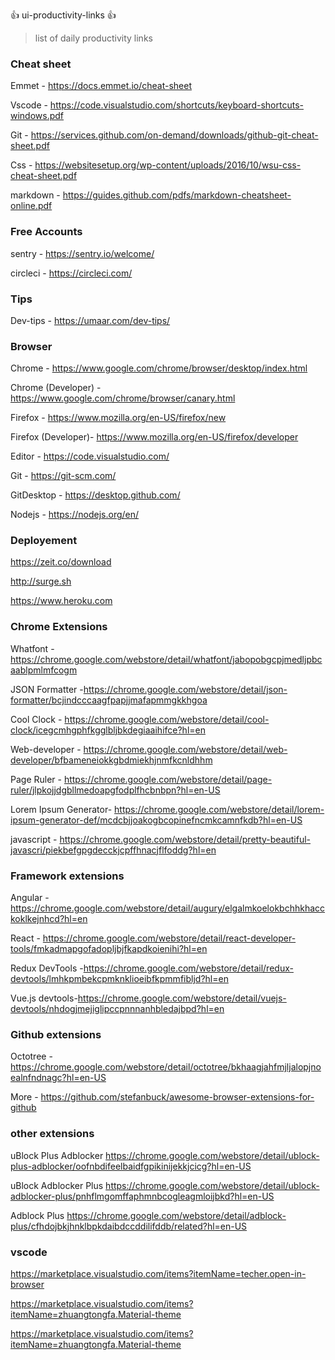 :+1: ui-productivity-links :+1:

> list of daily productivity links

### Cheat sheet

Emmet - https://docs.emmet.io/cheat-sheet

Vscode - https://code.visualstudio.com/shortcuts/keyboard-shortcuts-windows.pdf

Git - https://services.github.com/on-demand/downloads/github-git-cheat-sheet.pdf

Css -
https://websitesetup.org/wp-content/uploads/2016/10/wsu-css-cheat-sheet.pdf

markdown - https://guides.github.com/pdfs/markdown-cheatsheet-online.pdf

### Free Accounts

sentry - https://sentry.io/welcome/

circleci - https://circleci.com/

### Tips

Dev-tips - https://umaar.com/dev-tips/

### Browser

Chrome - https://www.google.com/chrome/browser/desktop/index.html

Chrome (Developer) - https://www.google.com/chrome/browser/canary.html

Firefox - https://www.mozilla.org/en-US/firefox/new

Firefox (Developer)- https://www.mozilla.org/en-US/firefox/developer

Editor - https://code.visualstudio.com/

Git - https://git-scm.com/

GitDesktop - https://desktop.github.com/

Nodejs - https://nodejs.org/en/

### Deployement

https://zeit.co/download

http://surge.sh

https://www.heroku.com

### Chrome Extensions

Whatfont -https://chrome.google.com/webstore/detail/whatfont/jabopobgcpjmedljpbcaablpmlmfcogm

JSON Formatter -https://chrome.google.com/webstore/detail/json-formatter/bcjindcccaagfpapjjmafapmmgkkhgoa

Cool Clock - https://chrome.google.com/webstore/detail/cool-clock/icegcmhgphfkgglbljbkdegiaaihifce?hl=en

Web-developer - https://chrome.google.com/webstore/detail/web-developer/bfbameneiokkgbdmiekhjnmfkcnldhhm

Page Ruler - https://chrome.google.com/webstore/detail/page-ruler/jlpkojjdgbllmedoapgfodplfhcbnbpn?hl=en-US

Lorem Ipsum Generator- https://chrome.google.com/webstore/detail/lorem-ipsum-generator-def/mcdcbjjoakogbcopinefncmkcamnfkdb?hl=en-US

javascript - https://chrome.google.com/webstore/detail/pretty-beautiful-javascri/piekbefgpgdecckjcpffhnacjflfoddg?hl=en

### Framework extensions

Angular - https://chrome.google.com/webstore/detail/augury/elgalmkoelokbchhkhacckoklkejnhcd?hl=en

React - https://chrome.google.com/webstore/detail/react-developer-tools/fmkadmapgofadopljbjfkapdkoienihi?hl=en

Redux DevTools -https://chrome.google.com/webstore/detail/redux-devtools/lmhkpmbekcpmknklioeibfkpmmfibljd?hl=en

Vue.js devtools-https://chrome.google.com/webstore/detail/vuejs-devtools/nhdogjmejiglipccpnnnanhbledajbpd?hl=en

### Github extensions

Octotree -
https://chrome.google.com/webstore/detail/octotree/bkhaagjahfmjljalopjnoealnfndnagc?hl=en-US

More - https://github.com/stefanbuck/awesome-browser-extensions-for-github

### other extensions

uBlock Plus Adblocker https://chrome.google.com/webstore/detail/ublock-plus-adblocker/oofnbdifeelbaidfgpikinijekkjcicg?hl=en-US

uBlock Adblocker Plus https://chrome.google.com/webstore/detail/ublock-adblocker-plus/pnhflmgomffaphmnbcogleagmloijbkd?hl=en-US

Adblock Plus https://chrome.google.com/webstore/detail/adblock-plus/cfhdojbkjhnklbpkdaibdccddilifddb/related?hl=en-US

### vscode 

https://marketplace.visualstudio.com/items?itemName=techer.open-in-browser

https://marketplace.visualstudio.com/items?itemName=zhuangtongfa.Material-theme

https://marketplace.visualstudio.com/items?itemName=zhuangtongfa.Material-theme

